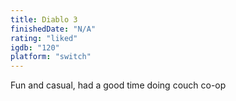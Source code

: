 ```yaml
---
title: Diablo 3
finishedDate: "N/A"
rating: "liked"
igdb: "120"
platform: "switch"
---
```


Fun and casual, had a good time doing couch co-op
